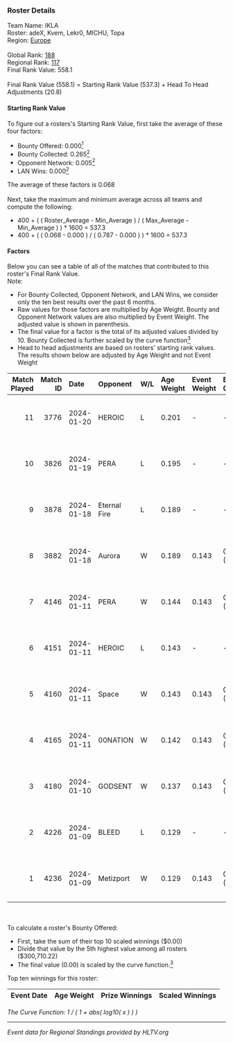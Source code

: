 ### Roster Details<br />
Team Name: IKLA<br />
Roster: adeX, Kvem, Lekr0, MICHU, Topa<br />
Region: [Europe]( ../standings_europe.md)<br />
<br />
Global Rank: [188](../standings_global.md)<br />
Regional Rank: [117]( ../standings_europe.md)<br />
Final Rank Value:  558.1<br />
<br />
Final Rank Value (558.1) = Starting Rank Value (537.3) + Head To Head Adjustments (20.8)<br />

#### Starting Rank Value<br />
To figure out a rosters's Starting Rank Value, first take the average of these four factors:<br />
- Bounty Offered: 0.000[<sup>1</sup>](#table2)
- Bounty Collected: 0.265[<sup>2</sup>](#table1)
- Opponent Network: 0.005[<sup>2</sup>](#table1)
- LAN Wins: 0.000[<sup>2</sup>](#table1)

The average of these factors is 0.068<br />
<br />
Next, take the maximum and minimum average across all teams and compute the following:<br />
- 400 + ( ( Roster_Average - Min_Average ) / ( Max_Average - Min_Average ) ) * 1600 = 537.3
- 400 + ( ( 0.068 - 0.000 ) / ( 0.787 - 0.000 ) ) * 1600 = 537.3


#### Factors<br />
Below you can see a table of all of the matches that contributed to this roster's Final Rank Value.<br />
Note:<br />

- For Bounty Collected, Opponent Network, and LAN Wins, we consider only the ten best results over the past 6 months.
- Raw values for those factors are multiplied by Age Weight. Bounty and Opponent Network values are also multiplied by Event Weight. The adjusted value is shown in parenthesis.
- The final value for a factor is the total of its adjusted values divided by 10. Bounty Collected is further scaled by the curve function[<sup>3</sup>](#curveFunction)
- Head to head adjustments are based on rosters' starting rank values. The results shown below are adjusted by Age Weight and not Event Weight
<span id="table1"></span><br />


| Match Played | Match ID | Date       | Opponent     | W/L | Age Weight | Event Weight | Bounty Collected | Opponent Network | LAN Wins  | H2H Adj. | Roster                         |
| -: | -: | :- | :- | :- | :- | :- | :- | :- | :- | -: | :- |
|           11 |     3776 | 2024-01-20 | HEROIC       | L   | 0.201      | -            | -                | -                | -         |    -0.01 | adeX, Kvem, Lekr0, MICHU, Topa |
|           10 |     3826 | 2024-01-19 | PERA         | L   | 0.195      | -            | -                | -                | -         |    -0.53 | adeX, Kvem, Lekr0, MICHU, Topa |
|            9 |     3878 | 2024-01-18 | Eternal Fire | L   | 0.189      | -            | -                | -                | -         |    -0.01 | adeX, Kvem, Lekr0, MICHU, Topa |
|            8 |     3882 | 2024-01-18 | Aurora       | W   | 0.189      | 0.143        | 0.526 (0.014)    | 0.874 (0.024)    | 0 (0.000) |     5.93 | adeX, Kvem, Lekr0, MICHU, Topa |
|            7 |     4146 | 2024-01-11 | PERA         | W   | 0.144      | 0.143        | 0.058 (0.001)    | 0.455 (0.009)    | 0 (0.000) |     4.16 | adeX, Kvem, Lekr0, MICHU, Topa |
|            6 |     4151 | 2024-01-11 | HEROIC       | L   | 0.143      | -            | -                | -                | -         |    -0.00 | adeX, Kvem, Lekr0, MICHU, Topa |
|            5 |     4160 | 2024-01-11 | Space        | W   | 0.143      | 0.143        | 0.007 (0.000)    | 0.419 (0.009)    | 0 (0.000) |     3.83 | adeX, Kvem, Lekr0, MICHU, Topa |
|            4 |     4165 | 2024-01-11 | 00NATION     | W   | 0.142      | 0.143        | 0.000 (0.000)    | 0.011 (0.000)    | 0 (0.000) |     1.86 | adeX, Kvem, Lekr0, MICHU, Topa |
|            3 |     4180 | 2024-01-10 | GODSENT      | W   | 0.137      | 0.143        | 0.000 (0.000)    | 0.017 (0.000)    | 0 (0.000) |     1.90 | adeX, Kvem, Lekr0, MICHU, Topa |
|            2 |     4226 | 2024-01-09 | BLEED        | L   | 0.129      | -            | -                | -                | -         |    -0.04 | adeX, Kvem, Lekr0, MICHU, Topa |
|            1 |     4236 | 2024-01-09 | Metizport    | W   | 0.129      | 0.143        | 0.073 (0.001)    | 0.587 (0.011)    | 0 (0.000) |     3.73 | adeX, Kvem, Lekr0, MICHU, Topa |

<br />
<span id="table2"></span><br />
To calculate a roster's Bounty Offered:<br />

- First, take the sum of their top 10 scaled winnings ($0.00)
- Divide that value by the 5th highest value among all rosters ($300,710.22)
- The final value (0.00) is scaled by the curve function.[<sup>3</sup>](#curveFunction)

Top ten winnings for this roster:<br />

| Event Date | Age Weight | Prize Winnings | Scaled Winnings |
| :- | -: | :- | :- |


<span id="curveFunction"></span>_The Curve Function: 1 / ( 1 + abs( log10( x ) ) )_<br />

---
_Event data for Regional Standings provided by HLTV.org_<br />
